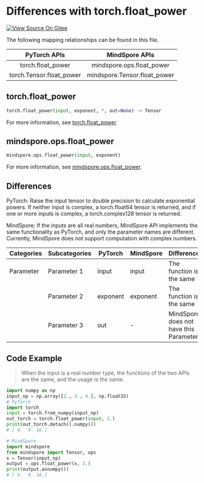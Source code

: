 # Differences with torch.float_power

[![View Source On Gitee](https://mindspore-website.obs.cn-north-4.myhuaweicloud.com/website-images/r2.4.1/resource/_static/logo_source_en.svg)](https://gitee.com/mindspore/docs/blob/r2.4.1/docs/mindspore/source_en/note/api_mapping/pytorch_diff/float_power.md)

The following mapping relationships can be found in this file.

|     PyTorch APIs      |      MindSpore APIs       |
| :-------------------: | :-----------------------: |
|   torch.float_power    |   mindspore.ops.float_power    |
|    torch.Tensor.float_power   |  mindspore.Tensor.float_power   |

## torch.float_power

```python
torch.float_power(input, exponent, *, out=None) -> Tensor
```

For more information, see [torch.float_power](https://pytorch.org/docs/1.8.1/generated/torch.float_power.html).

## mindspore.ops.float_power

```python
mindspore.ops.float_power(input, exponent)
```

For more information, see [mindspore.ops.float_power](https://mindspore.cn/docs/en/r2.4.1/api_python/ops/mindspore.ops.float_power.html#mindspore.ops.float_power).

## Differences

PyTorch: Raise the input tensor to double precision to calculate exponential powers. If neither input is complex, a torch.float64 tensor is returned, and if one or more inputs is complex, a torch.complex128 tensor is returned.

MindSpore: If the inputs are all real numbers, MindSpore API implements the same functionality as PyTorch, and only the parameter names are different. Currently, MindSpore does not support computation with complex numbers.

| Categories | Subcategories | PyTorch | MindSpore | Differences       |
| ---- | ----- | ------- | --------- | -------------------- |
|Parameter | Parameter 1 | input   | input | The function is the same |
|      | Parameter 2 | exponent | exponent | The function is the same |
|      | Parameter 3 | out     | -         | MindSpore does not have this Parameter      |

## Code Example

> When the input is a real number type, the functions of the two APIs are the same, and the usage is the same.

```python
import numpy as np
input_np = np.array([2., 3., 4.], np.float32)
# PyTorch
import torch
input = torch.from_numpy(input_np)
out_torch = torch.float_power(input, 2.)
print(out_torch.detach().numpy())
# [ 4.  9. 16.]

# MindSpore
import mindspore
from mindspore import Tensor, ops
x = Tensor(input_np)
output = ops.float_power(x, 2.)
print(output.asnumpy())
# [ 4.  9. 16.]
```
